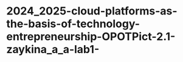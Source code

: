 # 2024_2025-cloud-platforms-as-the-basis-of-technology-entrepreneurship-OPOTPict-2.1-zaykina_a_a-lab1-
